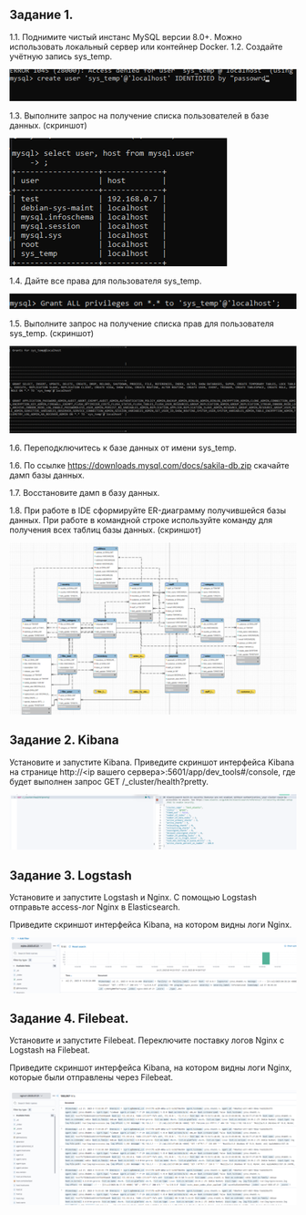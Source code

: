 
## Задание 1.
1.1. Поднимите чистый инстанс MySQL версии 8.0+. Можно использовать локальный сервер или контейнер Docker.
1.2. Создайте учётную запись sys_temp.

![task 1 ](https://github.com/Padawan18/databases/blob/main/mysql6.png)

1.3. Выполните запрос на получение списка пользователей в базе данных. (скриншот)

![task 1 ](https://github.com/Padawan18/databases/blob/main/mysql2.png)


1.4. Дайте все права для пользователя sys_temp.

![task 1 ](https://github.com/Padawan18/databases/blob/main/mysql5.png)

1.5. Выполните запрос на получение списка прав для пользователя sys_temp. (скриншот)

![task 1 ](https://github.com/Padawan18/databases/blob/main/mysql1.png)

1.6. Переподключитесь к базе данных от имени sys_temp.

1.6. По ссылке https://downloads.mysql.com/docs/sakila-db.zip скачайте дамп базы данных.

1.7. Восстановите дамп в базу данных.

1.8. При работе в IDE сформируйте ER-диаграмму получившейся базы данных. При работе в командной строке используйте команду для получения всех таблиц базы данных. (скриншот)

![task 1 ](https://github.com/Padawan18/databases/blob/main/mysql4.png)



## Задание 2. Kibana
Установите и запустите Kibana.
Приведите скриншот интерфейса Kibana на странице http://<ip вашего сервера>:5601/app/dev_tools#/console, где будет выполнен запрос GET /_cluster/health?pretty.

![task 2 ](https://github.com/Padawan18/databases/blob/main/2.1.png)


## Задание 3. Logstash
Установите и запустите Logstash и Nginx. С помощью Logstash отправьте access-лог Nginx в Elasticsearch.

Приведите скриншот интерфейса Kibana, на котором видны логи Nginx.

![task 3 ](https://github.com/Padawan18/databases/blob/main/3.png)

## Задание 4. Filebeat.
Установите и запустите Filebeat. Переключите поставку логов Nginx с Logstash на Filebeat.

Приведите скриншот интерфейса Kibana, на котором видны логи Nginx, которые были отправлены через Filebeat.

![task 4 ](https://github.com/Padawan18/databases/blob/main/4.png)
